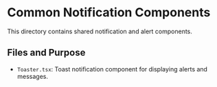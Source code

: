 # Common Notification Components

This directory contains shared notification and alert components.

## Files and Purpose

- `Toaster.tsx`: Toast notification component for displaying alerts and messages.
